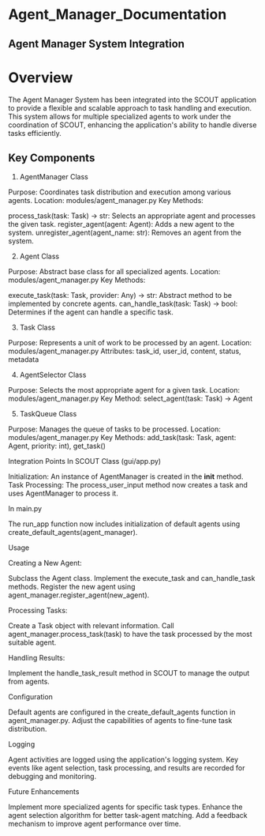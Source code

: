 # Agent_Manager_Documentation

## Agent Manager System Integration

# Overview

The Agent Manager System has been integrated into the SCOUT application to provide a flexible and scalable approach to task handling and execution. This system allows for multiple specialized agents to work under the coordination of SCOUT, enhancing the application's ability to handle diverse tasks efficiently.

## Key Components

1. AgentManager Class

Purpose: Coordinates task distribution and execution among various agents.
Location: modules/agent_manager.py
Key Methods:

process_task(task: Task) -> str: Selects an appropriate agent and processes the given task.
register_agent(agent: Agent): Adds a new agent to the system.
unregister_agent(agent_name: str): Removes an agent from the system.



2. Agent Class

Purpose: Abstract base class for all specialized agents.
Location: modules/agent_manager.py
Key Methods:

execute_task(task: Task, provider: Any) -> str: Abstract method to be implemented by concrete agents.
can_handle_task(task: Task) -> bool: Determines if the agent can handle a specific task.



3. Task Class

Purpose: Represents a unit of work to be processed by an agent.
Location: modules/agent_manager.py
Attributes: task_id, user_id, content, status, metadata

4. AgentSelector Class

Purpose: Selects the most appropriate agent for a given task.
Location: modules/agent_manager.py
Key Method: select_agent(task: Task) -> Agent

5. TaskQueue Class

Purpose: Manages the queue of tasks to be processed.
Location: modules/agent_manager.py
Key Methods: add_task(task: Task, agent: Agent, priority: int), get_task()

Integration Points
In SCOUT Class (gui/app.py)

Initialization: An instance of AgentManager is created in the __init__ method.
Task Processing: The process_user_input method now creates a task and uses AgentManager to process it.

In main.py

The run_app function now includes initialization of default agents using create_default_agents(agent_manager).

Usage

Creating a New Agent:

Subclass the Agent class.
Implement the execute_task and can_handle_task methods.
Register the new agent using agent_manager.register_agent(new_agent).


Processing Tasks:

Create a Task object with relevant information.
Call agent_manager.process_task(task) to have the task processed by the most suitable agent.


Handling Results:

Implement the handle_task_result method in SCOUT to manage the output from agents.



Configuration

Default agents are configured in the create_default_agents function in agent_manager.py.
Adjust the capabilities of agents to fine-tune task distribution.

Logging

Agent activities are logged using the application's logging system.
Key events like agent selection, task processing, and results are recorded for debugging and monitoring.

Future Enhancements

Implement more specialized agents for specific task types.
Enhance the agent selection algorithm for better task-agent matching.
Add a feedback mechanism to improve agent performance over time.